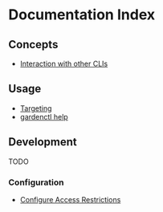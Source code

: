 # Documentation Index

## Concepts

* [Interaction with other CLIs](concepts/cli_interaction.md)

## Usage

* [Targeting](usage/targeting.md)
* [gardenctl help](help/gardenctl.md)


## Development

TODO

### Configuration
* [Configure Access Restrictions](config/access-restrictions.md)
